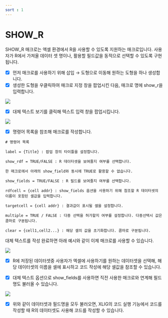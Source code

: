 ```yaml
---
sort : 1
---
```


# SHOW_R

SHOW_R 매크로는 엑셀 환경에서 R을 사용할 수 있도록 지원하는 매크로입니다. 사용자가 R에서 가져올 데이터 셋 명이나, 활용할 필드값을 동적으로 선택할 수 있도록 구현됩니다.

- [x] 먼저 매크로를 사용하기 위해 삽입 → 도형으로 이동해 원하는 도형을 하나 생성합니다.
- [x] 생성한 도형을 우클릭하여 매크로 지정 창을 팝업시킨 다음, 매크로 명에 show_r을 입력합니다.

<img src = "https://user-images.githubusercontent.com/86198387/203725049-d51639ba-f327-4e08-856e-9e22ca03259b.png"/>

- [x] 대체 텍스트 보기를 클릭해 텍스트 입력 창을 팝업시킵니다.

<img src = "https://user-images.githubusercontent.com/86198387/203720562-7cf0703a-ca6b-472e-b3c9-578b61c68562.png" />

- [x] 명령어 목록을 참조해 매크로를 작성합니다.

```
# 명령어 목록

label = {Title} : 팝업 창의 타이틀을 설정합니다.

show_rdf = TRUE/FALSE : R 데이터셋을 보여줄지 여부를 선택합니다.

한 매크로에서 아래의 show_field와 동시에 TRUE로 활용할 수 없습니다.

show_fields = TRUE/FALSE : R 필드를 보여줄지 여부를 선택합니다.

rdfcell = {cell addr} : show_fields 옵션을 사용하기 위해 참조할 R 데이터셋의 이름이 포함된 셀값을 입력합니다.

targetcell = {cell addr} : 결과값이 표시될 셀을 설정합니다.

multiple = TRUE / FALSE : 다중 선택을 허가할지 여부를 설정합니다. 다중선택시 값은 콤마로 구분됩니다.

clear = {cell1,cell2...} : 해당 셀의 값을 초기화합니다. 콤마로 구분됩니다.

```

대체 텍스트를 작성 완료하면 아래 예시와 같이 이제 매크로를 사용할 수 있습니다.

<img src = "https://user-images.githubusercontent.com/86198387/203725909-8b2f2b69-df45-4fe4-ae3f-f055fb960783.png"/>

- [x] R에 저장된 데이터셋중 사용자가 엑셀에 사용하기를 원하는 데이터셋을 선택해, 해당 데이터셋의 이름을 셀에 표시하고 코드 작성에 해당 셀값을 참조할 수 있습니다.

- [x] 대체 텍스트 옵션으로 show_fields를 사용하면 직전 사용한 매크로와 연계해 필드명도 불러올 수 있습니다.

<img src = "https://user-images.githubusercontent.com/86198387/203726617-2ce6c6f6-10aa-47ea-a316-fdb0636953e5.png"/>

- [x] 위와 같이 데이터셋과 필드명을 모두 불러오면, XLIG의 코드 실행 기능에서 코드를 작성할 때 R의 데이터셋도 사용해 코드를 작성할 수 있습니다.